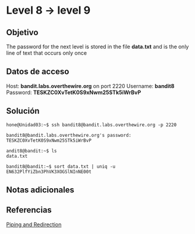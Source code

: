 # Level 8 -> level 9

## Objetivo
The password for the next level is stored in the file **data.txt** and is the only line of text that occurs only once

## Datos de acceso
Host: **bandit.labs.overthewire.org** on port 2220
Username: **bandit8**
Password: **TESKZC0XvTetK0S9xNwm25STk5iWrBvP**

## Solución
```properties
hone@Unidad03:~$ ssh bandit8@bandit.labs.overthewire.org -p 2220
```

```
bandit8@bandit.labs.overthewire.org's password: TESKZC0XvTetK0S9xNwm25STk5iWrBvP 
```

```properties
andit8@bandit:~$ ls
data.txt
```

```properties
bandit8@bandit:~$ sort data.txt | uniq -u
EN632PlfYiZbn3PhVK3XOGSlNInNE00t
```

## Notas adicionales
## Referencias
[Piping and Redirection](https://ryanstutorials.net/linuxtutorial/piping.php)